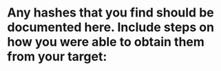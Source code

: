 # Any hashes that you find should be documented here. Include steps on how you were able to obtain them from your target:

